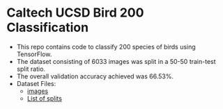# Caltech UCSD Bird 200 Classification
 
- This repo contains code to classify 200 species of birds using TensorFlow.
- The dataset consisting of 6033 images was split in a 50-50 train-test split ratio.
- The overall validation accuracy achieved was 66.53%.
- Dataset Files:
  - [images](https://drive.usercontent.google.com/download?id=1jobzMyDXVHE6dSRCqaS-mS1k5Fd8vYwr&export=download)
  - [List of splits](https://drive.google.com/uc?id=1mts78-igyUQRr3wycF9agLM-NSIASzFQ&export=download)
